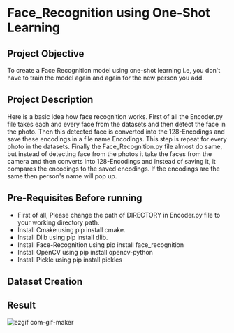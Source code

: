 # Face_Recognition using One-Shot Learning

## Project Objective
To create a Face Recognition model using one-shot learning i.e, you don't have to train the model again and again for the new person you add. 

## Project Description
Here is a basic idea how face recognition works.
First of all the Encoder.py file takes each and every face from the datasets and then detect the face in the photo.
Then this detected face is converted into the 128-Encodings and save these encodings in a file name Encodings. This step is repeat for every photo in the datasets.
Finally the Face_Recognition.py file almost do same, but instead of detecting face from the photos it take the faces from the camera and then converts into 128-Encodings and instead of saving it, it compares the encodings to the saved encodings.
If the encodings are the same then person's name will pop up.

## Pre-Requisites Before running
* First of all, Please change the path of DIRECTORY in Encoder.py file to your working directory path.
* Install Cmake using pip install cmake.
* Install Dlib using pip install dlib.
* Install Face-Recognition using pip install face_recognition
* Install OpenCV using pip install opencv-python
* Install Pickle using pip install pickles

## Dataset Creation



## Result
![ezgif com-gif-maker](https://user-images.githubusercontent.com/70112406/94747341-3a21b080-039c-11eb-8edd-fcd971083852.gif)

